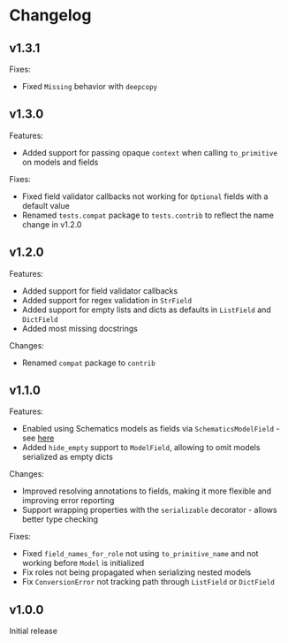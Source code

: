 # Changelog

## v1.3.1
Fixes:
* Fixed `Missing` behavior with `deepcopy`

## v1.3.0
Features:
* Added support for passing opaque `context` when calling `to_primitive` on models and fields

Fixes:
* Fixed field validator callbacks not working for `Optional` fields with a default value
* Renamed `tests.compat` package to `tests.contrib` to reflect the name change in v1.2.0

## v1.2.0
Features:
* Added support for field validator callbacks
* Added support for regex validation in `StrField`
* Added support for empty lists and dicts as defaults in `ListField` and `DictField`
* Added most missing docstrings

Changes:
* Renamed `compat` package to `contrib`

## v1.1.0
Features:
* Enabled using Schematics models as fields via `SchematicsModelField` - see
  [here](https://github.com/petee-d/stereotype/tree/master/stereotype/contrib#schematics)
* Added `hide_empty` support to `ModelField`, allowing to omit models serialized as empty dicts

Changes:
* Improved resolving annotations to fields, making it more flexible and improving error reporting
* Support wrapping properties with the `serializable` decorator - allows better type checking

Fixes:
* Fixed `field_names_for_role` not using `to_primitive_name` and not working before `Model` is initialized
* Fix roles not being propagated when serializing nested models
* Fix `ConversionError` not tracking path through `ListField` or `DictField`

## v1.0.0
Initial release
